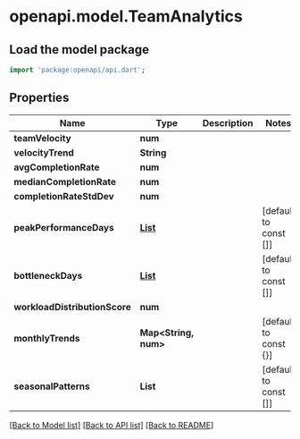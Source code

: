 # openapi.model.TeamAnalytics

## Load the model package
```dart
import 'package:openapi/api.dart';
```

## Properties
Name | Type | Description | Notes
------------ | ------------- | ------------- | -------------
**teamVelocity** | **num** |  | 
**velocityTrend** | **String** |  | 
**avgCompletionRate** | **num** |  | 
**medianCompletionRate** | **num** |  | 
**completionRateStdDev** | **num** |  | 
**peakPerformanceDays** | [**List<DateTime>**](DateTime.md) |  | [default to const []]
**bottleneckDays** | [**List<DateTime>**](DateTime.md) |  | [default to const []]
**workloadDistributionScore** | **num** |  | 
**monthlyTrends** | **Map<String, num>** |  | [default to const {}]
**seasonalPatterns** | **List<String>** |  | [default to const []]

[[Back to Model list]](../README.md#documentation-for-models) [[Back to API list]](../README.md#documentation-for-api-endpoints) [[Back to README]](../README.md)


